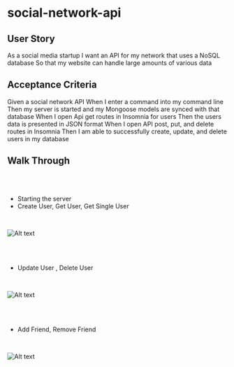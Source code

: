 # social-network-api

## User Story 

 As a social media startup
 I want an API for my network that uses a NoSQL database 
 So that my website can handle large amounts of various data 

 ## Acceptance Criteria 

 Given a social network API
 When I enter a command into my command line 
 Then my server is started and my Mongoose models are synced with that database 
 When I open Api get routes in Insomnia for users
 Then the users data is presented in JSON format 
 When I open API post, put, and delete routes in Insomnia
 Then I am able to successfully create, update, and delete users in my database
 
## Walk Through
<br>
<br>

- Starting the server 
- Create User, Get User, Get Single User 
<br>

![Alt text](Untitled_%20Jun%201,%202023%2010_46%20PM.gif)

<br>
<br>

- Update User , Delete User 

<br>

![Alt text](Untitled_%20Jun%201,%202023%2010_48%20PM.gif)

<br>
<br>

- Add Friend, Remove Friend 
<br>

![Alt text](Untitled_%20Jun%201,%202023%2010_51%20PM.gif)